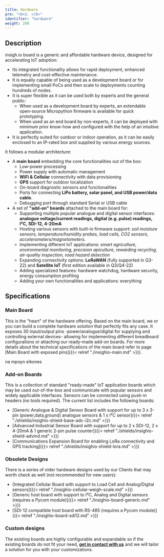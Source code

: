 ```yaml
---
title: Hardware
pre: "<b>2. </b>"
identifier: "hardware"
weight: 200
---
```


## Description
insigh.io board is a generic and affordable hardware device, designed for accelerating IoT adoption:
  - Its integrated functionality allows for rapid deployment, enhanced telemetry and cost-effective maintenance.
  - It is equally capable of being used as a development board or for implementing small PoCs and then scale to deployments counting hundreds of nodes.
  - It is super flexible as it can be used both by experts and the general public:
    - When used as a development board by experts, an extendable open-source Micropython firmware is available for quick prototyping.
    - When used as an end board by non-experts, it can be deployed with minimum prior know-how and configured with the help of an intuitive application.
  - It is perfectly suited for outdoor or indoor operation, as it can be easily enclosed to an IP-rated box and supplied by various energy sources.

It follows a modular architecture:
- A __main board__ embedding the core functionalities out of the box:
  - Low-power processing
  - Power supply with automatic management
  - __WiFi & Cellular__ connectivity with data provisioning
  - __GPS__ support for outdoor localization
  - On-board diagnostic sensors and functionalities
  - Ports for connecting __LiPo battery, solar panel, and USB power/data cable__.
  - Debugging port through standard Serial or USB cable
- A set of __"add-on" boards__ attached to the main board for:
  - Supporting multiple popular analogue and digital sensor interfaces: __analogue voltage/current readings, digital (e.g. pulse) readings, I²C, SDI-12, 4-20mA__
  - Hosting various sensors with built-in firmware support: _soil moisture sensors, temperature/humidity probes, load cells, CO2 sensors, accelerometers/magnetometers_.
  - Implementing different IoT applications: _smart agriculture, environmental monitoring, precision apiculture, rewarding recycling, air-quality inspection, road hazard detection_
  - Expanding connectivity options: __LoRaWAN__ (fully supported in Q3-22) and __Satellite IoT__ (first edition available in Q3/Q4-22)
  - Adding specialized features: hardware watchdog, hardware security, energy consumption profiling
  - Adding your own functionalities and applications: everything


## Specifications

### Main Board
This is the "heart" of the hardware offering. Based on the main board, we or you can build a complete hardware solution that perfectly fits any case.
It exposes 30 input/output pins -power/analogue/digital for supplying and controlling external devices- allowing for implementing different breadboard configurations or attaching our ready-made add-on boards.
For more details about the technical specifications of the main board refer to page [Main Board with exposed pins]({{< relref "./insighio-main.md" >}}).

na mpoyn eikones


### Add-on Boards
This is a collection of standard "ready-made" IoT application boards which may be used out-of-the-box and communicate with popular sensors and widely applicable interfaces. Sensors can be connected using push-in headers (no tools required). The current list includes the following boards:
- [Generic Analogue & Digital Sensor Board with support for up to 3 x 3-pin (power,data,ground) analogue sensors & 1 x I²C sensor]({{< relref "./shields/insighio-shield-base-adc-i2c.md" >}})
- [Advanced Industrial Sensor Board with support for up to 2 x SDI-12, 2 x 4-20mA & 1 generic 2-pin pulse counter]({{< relref "./shields/insighio-shield-advind.md" >}})
- [Communications Expansion Board for enabling LoRa connectivity and GPS tracking]({{< relref "./shields/insighio-shield-lora.md" >}})

### Obsolete Designs
There is a series of older hardware designs used by our Clients that may worth check as well (not recommended for new users):
- [Integrated Cellular Board with support to Load Cell and Analog/Digital sensors]({{< relref "./insighio-cellular-weigh-scale.md" >}})
- [Generic host board with support to I²C, Analog and Digital sensors (requires a Pycom module)]({{< relref "./insighio-board-generic.md" >}})
- [SDI-12 compatible host board with RS-485 (requires a Pycom module)]({{< relref "./insighio-board-sdi12.md" >}})

### Custom designs
The existing boards are highly configurable and expandable so if the existing boards do not fit your need, **[get in contact with us](mailto:info@insigh.io)** and we will tailor a solution for you with your customizations.
